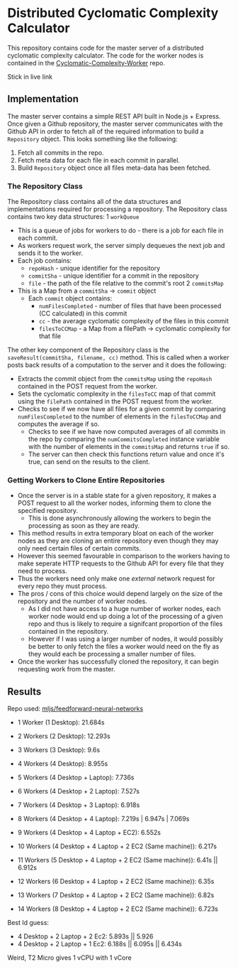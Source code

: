# Distributed Cyclomatic Complexity Calculator
This repository contains code for the master server of a distributed cyclomatic complexity calculator. The code for the worker nodes is contained in the [Cyclomatic-Complexity-Worker](https://github.com/stefano-lupo/Cyclomatic-Complexity-Worker) repo.

Stick in live link


## Implementation
The master server contains a simple REST API built in Node.js + Express. Once given a Github repository, the master server communicates with the Github API in order to fetch all of the required information to build a `Repository` object. This looks something like the following:
1. Fetch all commits in the repo.
2. Fetch meta data for each file in each commit in parallel.
3. Build `Repository` object once all files meta-data has been fetched.

### The Repository Class
The Repository class contains all of the data structures and implementations required for processing a repository. The Repository class contains two key data structures:
1 `workQueue`
  - This is a queue of jobs for workers to do - there is a job for each file in each commit.
  - As workers request work, the server simply dequeues the next job and sends it to the worker.
  - Each job contains:
    - `repoHash` - unique identifier for the repository
    - `commitSha` - unique identifier for a commit in the repository
    - `file` - the path of the file relative to the commit's root
2 `commitsMap`
  - This is a Map from a `commitSha` -> `commit` object
    - Each `commit` object contains:
      - `numFilesCompleted` - number of files that have been processed (CC calculated) in this commit
      - `cc` - the average cyclomatic complexity of the files in this commit
      - `filesToCCMap` - a Map from a filePath -> cyclomatic complexity for that file
      
The other key component of the Repository class is the `saveResult(commitSha, filename, cc)` method. This is called when a worker posts back results of a computation to the server and it does the following:
  - Extracts the commit object from the `commitsMap` using the `repoHash` contained in the POST request from the worker.
  - Sets the cyclomatic complexity in the `filesToCC` map of that commit using the `filePath` contained in the POST request from the worker.
  - Checks to see if we now have all files for a given commit by comparing `numFilesCompleted` to the number of elements in the `filesToCCMap` and computes the average if so.
    - Checks to see if we have now computed averages of all commits in the repo by comparing the `numCommitsCompleted` instance variable with the number of elements in the `commitsMap` and returns `true` if so.
    - The server can then check this functions return value and once it's true, can send on the results to the client. 

### Getting Workers to Clone Entire Repositories
- Once the server is in a stable state for a given repository, it makes a POST request to all the worker nodes, informing them to clone the specified repository.
  - This is done asynchronously allowing the workers to begin the processing as soon as they are ready.
- This method results in extra temporary bloat on each of the worker nodes as they are cloning an entire repository even though they may only need certain files of certain commits.
- However this seemed favourable in comparison to the workers having to make seperate HTTP requests to the Github API for every file that they need to process.
- Thus the workers need only make one *external* network request for every repo they must process.
- The pros / cons of this choice would depend largely on the size of the repository and the number of worker nodes. 
  - As I did not have access to a huge number of worker nodes, each worker node would end up doing a lot of the processing of a given repo and thus is likely to require a signifcant proportion of the files contained in the repository.
   - However if I was using a larger number of nodes, it would possibly be better to only fetch the files a worker would need on the fly as they would each be processing a smaller number of files.
- Once the worker has successfully cloned the repository, it can begin requesting work from the master.



## Results
Repo used: [mljs/feedforward-neural-networks](https://github.com/mljs/feedforward-neural-networks)

- 1 Worker (1 Desktop): 21.684s
- 2 Workers (2 Desktop): 12.293s
- 3 Workers (3 Desktop): 9.6s
- 4 Workers (4 Desktop): 8.955s
- 5 Workers (4 Desktop + Laptop): 7.736s
- 6 Workers (4 Desktop + 2 Laptop): 7.527s
- 7 Workers (4 Desktop + 3 Laptop): 6.918s
- 8 Workers (4 Desktop + 4 Laptop): 7.219s | 6.947s | 7.069s

- 9 Workers (4 Desktop + 4 Laptop + EC2): 6.552s
- 10 Workers (4 Desktop + 4 Laptop + 2 EC2 (Same machine)): 6.217s

- 11 Workers (5 Desktop + 4 Laptop + 2 EC2 (Same machine)): 6.41s || 6.912s
- 12 Workers (6 Desktop + 4 Laptop + 2 EC2 (Same machine)): 6.35s
- 13 Workers (7 Desktop + 4 Laptop + 2 EC2 (Same machine)): 6.82s
- 14 Workers (8 Desktop + 4 Laptop + 2 EC2 (Same machine)): 6.723s

Best Id guess: 
- 4 Desktop + 2 Laptop + 2 Ec2: 5.893s || 5.926
- 4 Desktop + 2 Laptop + 1 Ec2: 6.188s || 6.095s || 6.434s

Weird, T2 Micro gives 1 vCPU with 1 vCore

